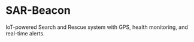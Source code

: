 # SAR-Beacon
IoT-powered Search and Rescue system with GPS, health monitoring, and real-time alerts.
